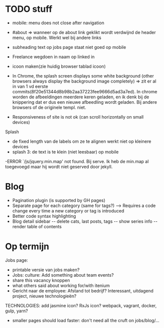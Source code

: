 TODO stuff
==========

- mobile: menu does not close after navigation

- #about => wanneer op de about link geklikt wordt verdwijnd de header menu, op mobile. Werkt wel bij andere links

- subheading text op jobs page staat niet goed op mobile

- Freelance wegdoen in naam op linked in

- icoon maken(zie huidig browser tablad icoon)

- In Chrome, the splash screen displays some white background (other browsers always display the background image completely)
=> zit er al in van 1 vd eerste commits(8f20e51344d8b98b2aa37223fee9666d5ad3a7ed). In chrome worden de afbeeldingen meerdere keren geladen, en ik denk bij de knippering dat er dus een nieuwe afbeedling wordt geladen.
Bij andere browsers of de originele templ. niet.

- Responsiveness of site is not ok (can scroll horizontally on small devices)


Splash
- de fixed length van de labels om ze te alignen werkt niet op kleinere devices
- splash 3: de text is te klein (niet leesbaar) op mobile

-ERROR `/js/jquery.min.map' not found. Bij serve. Ik heb de min.map al toegevoegd maar hij wordt niet geserved door jekyll.




Blog
====
- Pagination plugin (is supported by GH pages)
- Separate page for each category (same for tags?) --> Requires a code change every time a new category or tag is introduced
- Better code syntax highlighting
- Blog detail sidebar
-- delete cats, last posts, tags
-- show series info
-- render table of contents


Op termijn
==========

Jobs page:
- printable versie van jobs maken?
- Jobs: culture: Add something about team events?
- share this vacancy knoppen
- what others said about working for/with itenium
- Gericht naar de employee: Afstand tot bedrijf? Interessant, uitdagend project, nieuwe technologieën?

TECHNOLOGIES:
add jasmine icon?
RxJs icon?
webpack, vagrant, docker, gulp, yarn?

- smaller pages should load faster: don't need all the cruft on jobs/blog/...
